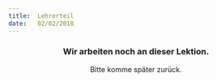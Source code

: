 ```yaml
---
title:  Lehrerteil
date:   02/02/2018
---
```


### <center>Wir arbeiten noch an dieser Lektion.</center>
<center>Bitte komme später zurück.</center>